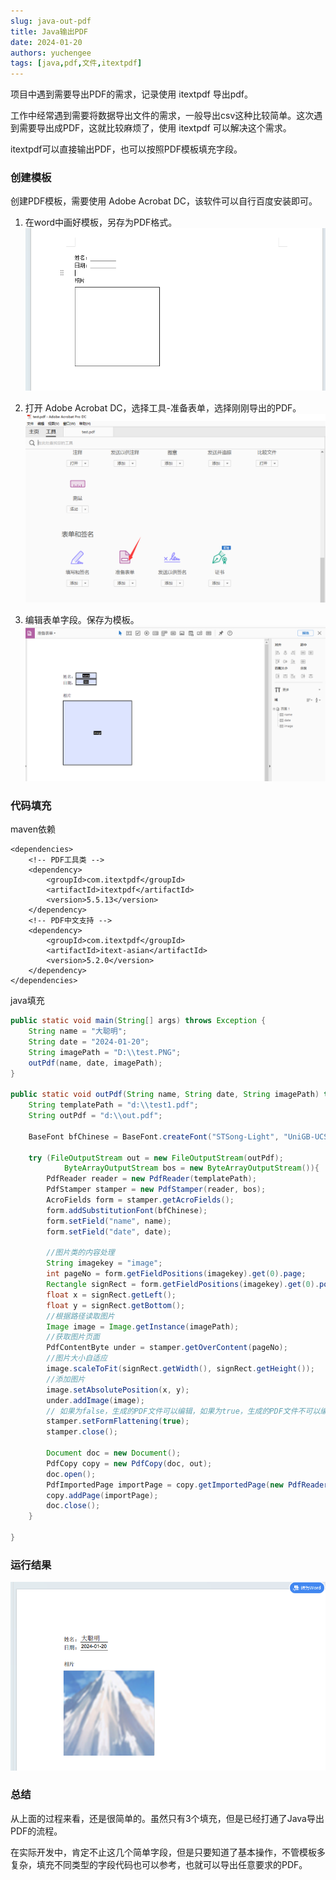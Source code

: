 ```yaml
---
slug: java-out-pdf
title: Java输出PDF
date: 2024-01-20
authors: yuchengee
tags: [java,pdf,文件,itextpdf]
---
```

项目中遇到需要导出PDF的需求，记录使用 itextpdf 导出pdf。
<!--truncate-->
工作中经常遇到需要将数据导出文件的需求，一般导出csv这种比较简单。这次遇到需要导出成PDF，这就比较麻烦了，使用 itextpdf 可以解决这个需求。

itextpdf可以直接输出PDF，也可以按照PDF模板填充字段。

### 创建模板
创建PDF模板，需要使用 Adobe Acrobat DC，该软件可以自行百度安装即可。

1. 在word中画好模板，另存为PDF格式。
![word格式](img/0120-word.png)

2. 打开 Adobe Acrobat DC，选择工具-准备表单，选择刚刚导出的PDF。
![Adobe](img/0120-pform.png)

3. 编辑表单字段。保存为模板。
![Adobe](img/0120-form-field.png)

### 代码填充
maven依赖
```
<dependencies>
    <!-- PDF工具类 -->
    <dependency>
        <groupId>com.itextpdf</groupId>
        <artifactId>itextpdf</artifactId>
        <version>5.5.13</version>
    </dependency>
    <!-- PDF中文支持 -->
    <dependency>
        <groupId>com.itextpdf</groupId>
        <artifactId>itext-asian</artifactId>
        <version>5.2.0</version>
    </dependency>
</dependencies>
```

java填充
```java
public static void main(String[] args) throws Exception {
    String name = "大聪明";
    String date = "2024-01-20";
    String imagePath = "D:\\test.PNG";
    outPdf(name, date, imagePath);
}

public static void outPdf(String name, String date, String imagePath) throws Exception {
    String templatePath = "d:\\test1.pdf";
    String outPdf = "d:\\out.pdf";

    BaseFont bfChinese = BaseFont.createFont("STSong-Light", "UniGB-UCS2-H", BaseFont.NOT_EMBEDDED);

    try (FileOutputStream out = new FileOutputStream(outPdf);
            ByteArrayOutputStream bos = new ByteArrayOutputStream()){
        PdfReader reader = new PdfReader(templatePath);
        PdfStamper stamper = new PdfStamper(reader, bos);
        AcroFields form = stamper.getAcroFields();
        form.addSubstitutionFont(bfChinese);
        form.setField("name", name);
        form.setField("date", date);

        //图片类的内容处理
        String imagekey = "image";
        int pageNo = form.getFieldPositions(imagekey).get(0).page;
        Rectangle signRect = form.getFieldPositions(imagekey).get(0).position;
        float x = signRect.getLeft();
        float y = signRect.getBottom();
        //根据路径读取图片
        Image image = Image.getInstance(imagePath);
        //获取图片页面
        PdfContentByte under = stamper.getOverContent(pageNo);
        //图片大小自适应
        image.scaleToFit(signRect.getWidth(), signRect.getHeight());
        //添加图片
        image.setAbsolutePosition(x, y);
        under.addImage(image);
        // 如果为false，生成的PDF文件可以编辑，如果为true，生成的PDF文件不可以编辑
        stamper.setFormFlattening(true);
        stamper.close();

        Document doc = new Document();
        PdfCopy copy = new PdfCopy(doc, out);
        doc.open();
        PdfImportedPage importPage = copy.getImportedPage(new PdfReader(bos.toByteArray()), 1);
        copy.addPage(importPage);
        doc.close();
    }

}
```

### 运行结果
![out](img/0120-out.png)


### 总结
从上面的过程来看，还是很简单的。虽然只有3个填充，但是已经打通了Java导出PDF的流程。

在实际开发中，肯定不止这几个简单字段，但是只要知道了基本操作，不管模板多复杂，填充不同类型的字段代码也可以参考，也就可以导出任意要求的PDF。